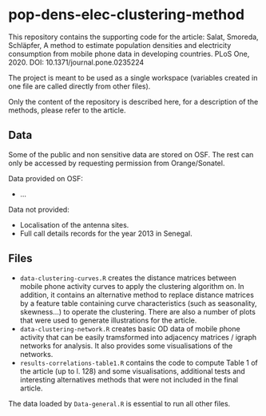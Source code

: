 # pop-dens-elec-clustering-method

This repository contains the supporting code for the article: Salat, Smoreda, Schläpfer, A method to estimate population densities and electricity consumption from mobile phone data in developing countries. PLoS One, 2020. DOI: 10.1371/journal.pone.0235224

The project is meant to be used as a single workspace (variables created in one file are called directly from other files).

Only the content of the repository is described here, for a description of the methods, please refer to the article.

## Data

Some of the public and non sensitive data are stored on OSF. The rest can only be accessed by requesting permission from Orange/Sonatel.

Data provided on OSF:
- ...

Data not provided:
- Localisation of the antenna sites.
- Full call details records for the year 2013 in Senegal.

## Files

- `data-clustering-curves.R` creates the distance matrices between mobile phone activity curves to apply the clustering algorithm on. In addition, it contains an alternative method to replace distance matrices by a feature table containing curve characteristics (such as seasonality, skewness...) to operate the clustering. There are also a number of plots that were used to generate illustrations for the article. 
- `data-clustering-network.R` creates basic OD data of mobile phone activity that can be easily tramsformed into adjacency matrices / igraph networks for analysis. It also provides some visualisations of the networks.
- `results-correlations-table1.R` contains the code to compute Table 1 of the article (up to l. 128) and some visualisations, additional tests and interesting alternatives methods that were not included in the final article.

The data loaded by `Data-general.R` is essential to run all other files.
